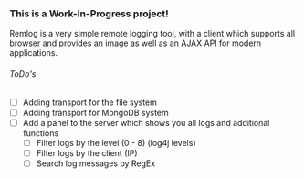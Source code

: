 ### This is a Work-In-Progress project!

Remlog is a very simple remote logging tool, with a client which supports all browser and provides an image as well as an AJAX API for modern applications.

###### ToDo's
- [ ] Adding transport for the file system
- [ ] Adding transport for MongoDB system
- [ ] Add a panel to the server which shows you all logs and additional functions
     - [ ]  Filter logs by the level (0 - 8) (log4j levels)
     - [ ]  Filter logs by the client (IP)
     - [ ]  Search log messages by RegEx
